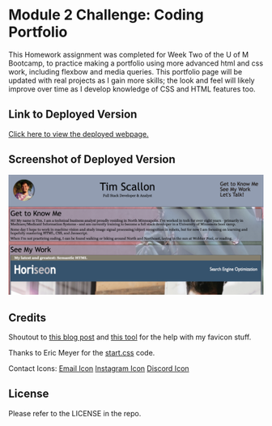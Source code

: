 # Module 2 Challenge: Coding Portfolio

This Homework assignment was completed for Week Two of the U of M Bootcamp, to practice making a portfolio using more advanced html and css work, including flexbow and media queries. This portfolio page will be updated with real projects as I gain more skills; the look and feel will likely improve over time as I develop knowledge of CSS and HTML features too.

## Link to Deployed Version
[Click here to view the deployed webpage.](https://floatingpoint-exaflop.github.io/coding-portfolio)

## Screenshot of Deployed Version
![image](./assets/images/deployed-screenshot.png)

## Credits

Shoutout to [this blog post](https://www.seoptimer.com/blog/favicon-not-showing-up/) and [this tool](https://favicon.io/favicon-converter/) for the help with my favicon stuff.

Thanks to Eric Meyer for the [start.css](http://meyerweb.com/eric/tools/css/reset/) code.

Contact Icons:
[Email Icon](https://www.iconpacks.net/free-icon/mail-142.html)
[Instagram Icon](https://cdn-icons-png.flaticon.com/512/87/87390.png)
[Discord Icon](https://discord.com/branding)

## License

Please refer to the LICENSE in the repo.
